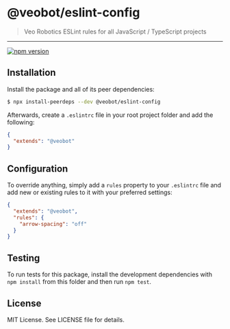 # @veobot/eslint-config

> Veo Robotics ESLint rules for all JavaScript / TypeScript projects

---

[![npm version](https://badge.fury.io/js/%40veobot%2Feslint-config.svg)](https://badge.fury.io/js/%40veobot%2Feslint-config)

## Installation

Install the package and all of its peer dependencies:

```bash
$ npx install-peerdeps --dev @veobot/eslint-config
```

Afterwards, create a `.eslintrc` file in your root project folder and add the following:

```json
{
  "extends": "@veobot"
}
```

## Configuration

To override anything, simply add a `rules` property to your `.eslintrc`
file and add new or existing rules to it with your preferred settings:

```json
{
  "extends": "@veobot",
  "rules": {
    "arrow-spacing": "off"
  }
}
```

## Testing

To run tests for this package, install the development dependencies with
`npm install` from this folder and then run `npm test`.

## License

MIT License. See LICENSE file for details.
